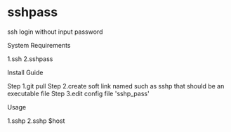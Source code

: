 # sshpass
ssh login without input password


System Requirements

1.ssh
2.sshpass

Install Guide

Step 1.git pull
Step 2.create soft link named such as sshp that should be an executable file
Step 3.edit config file 'sshp_pass' 

Usage

1.sshp
2.sshp $host
